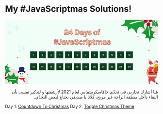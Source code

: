 # My #JavaScriptmas Solutions!

![#JavaScriptmas Cover](cover.webp)

<div dir='rtl' lang="ar"> 
هنا أشارك تجاربي في تحدّي جافاسكريبتماس لعام 2021 لأرشفتها و لتذكير نفسي بأن البقاء داخل منطقة الراحة غير مريح، كلانا يا صديقي نحتاج لبعض التحدّي.
</div>

Day 1. [Countdown To Christmas](./1.countdown-to-christmas)
Day 2. [Toggle Christmas Theme](./2.toggle-christmas-theme)
